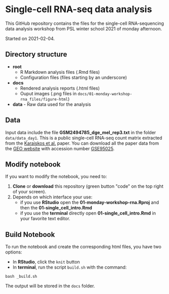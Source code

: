 # Single-cell RNA-seq data analysis

This GitHub repository contains the files for the single-cell RNA-sequencing data analysis workshop from PSL winter school 2021 of monday afternoon.

Started on 2021-02-04.

## Directory structure

* **root**
	* R Markdown analysis files (.Rmd files)
	* Configuration files (files starting by an underscore)
* **docs**
	* Rendered analysis reports (.html files)
	* Ouput images (.png files in `docs/01-monday-workshop-rna_files/figure-html`)
* **data** - Raw data used for the analysis

## Data

Input data include the file **GSM2494785\_dge\_mel\_rep3.txt** in the folder `data/data_day1`. This is a public single-cell RNA-seq count matrix extracted from the [Karaiskos et al.](https://pubmed.ncbi.nlm.nih.gov/28860209/) paper.
You can download all the paper data from the [GEO website](https://www.ncbi.nlm.nih.gov/geo/) with accession number [GSE95025](https://www.ncbi.nlm.nih.gov/geo/query/acc.cgi?acc=GSE95025).


## Modify notebook

If you want to modify the notebook, you need to:

1. **Clone** or **download** this repository (green button "code" on the top right of your screen).
2. Depends on which interface your use:
	+ if you use **RStudio** open the **01-monday-workshop-rna.Rproj** and then the **01-single\_cell\_intro.Rmd**
	+ if you use the **terminal** directly open **01-single\_cell\_intro.Rmd** in your favorite text editor.

## Build Notebook

To run the notebook and create the corresponding html files, you have two options:

* In **RStudio**, click the `knit` button
* In **terminal**, run the script `build.sh` with the command:

```{bash}
bash _build.sh
```

The output will be stored in the `docs` folder.
